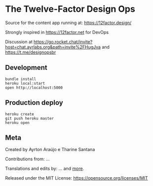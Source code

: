 The Twelve-Factor Design Ops
=====================

Source for the content app running at: https://12factor.design/

Strongly inspired in https://12factor.net for DevOps

Discussion at https://go.rocket.chat/invite?host=chat.ayrlabs.org&path=invite%2FHugJva and https://t.me/designopsbr

Development
-----------

    bundle install
    heroku local:start
    open http://localhost:5000

Production deploy
-----------------

    heroku create
    git push heroku master
    heroku open

Meta
----

Created by Ayrton Araújo e Tharine Santana

Contributions from: ...

Translations and edits by:
...
and [more](https://github.comayr-ton/12factor4design/graphs/contributors).

Released under the MIT License:
https://opensource.org/licenses/MIT
